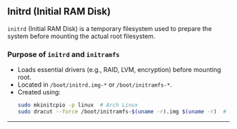 
## **Initrd (Initial RAM Disk)**

`initrd` (Initial RAM Disk) is a temporary filesystem used to prepare the system before mounting the actual root filesystem.

### **Purpose of `initrd` and `initramfs`**
- Loads essential drivers (e.g., RAID, LVM, encryption) before mounting root.
- Located in `/boot/initrd.img-*` or `/boot/initramfs-*`.
- Created using:
  ```bash
  sudo mkinitcpio -p linux  # Arch Linux
  sudo dracut --force /boot/initramfs-$(uname -r).img $(uname -r)  # RedHat/Fedora
  ```

---
